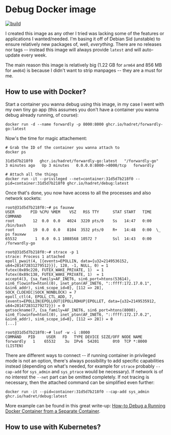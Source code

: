 # Debug Docker image

[![build](https://github.com/hadret/debug/actions/workflows/build.yml/badge.svg?branch=main)](https://github.com/hadret/debug/actions/workflows/build.yml)

I created this image as any other I tried was lacking some of the features or
applications I wanted/needed. I'm basing it off of Debian Sid (unstable) to
ensure relatively new packages of, well, _everything_. There are no releases nor
tags -- instead this image will always provide `latest` and will auto-update
every week.

The main reason this image is relatively big (1.22 GB for `arm64` and 856 MB for
`amd64`) is because I didn't want to strip manpages -- they are a must for me.

## How to use with Docker?

Start a container you wanna debug using this image, in my case I went with my
own tiny go app (this assumes you don't have a container you wanna debug
already running, of course):

```shell
docker run -d --name forwardly -p 8000:8000 ghcr.io/hadret/forwardly-go:latest
```

Now's the time for magic attachement:

```shell
# Grab the ID of the container you wanna attach to
docker ps

31d5d7b218f0   ghcr.io/hadret/forwardly-go:latest   "/forwardly-go"   3 minutes ago   Up 3 minutes   0.0.0.0:8000->8000/tcp   forwardly

# Attach all the things
docker run -it --privileged --net=container:31d5d7b218f0 --pid=container:31d5d7b218f0 ghcr.io/hadret/debug:latest
```

Once that's done, you now have access to all the processes and also network
sockets:

```shell
root@31d5d7b218f0:~# ps fauxww
USER       PID %CPU %MEM    VSZ   RSS TTY      STAT START   TIME COMMAND
root        12  0.0  0.0   4024  3220 pts/0    Ss   14:47   0:00 /bin/bash
root        19  0.0  0.0   8104  3532 pts/0    R+   14:48   0:00  \_ ps fauxww
65532        1  0.0  0.1 1088568 10572 ?       Ssl  14:43   0:00 /forwardly-go

root@31d5d7b218f0:~# strace -p 1
strace: Process 1 attached
epoll_pwait(4, [{events=EPOLLIN, data={u32=2149536152, u64=281472831279512}}], 128, -1, NULL, 0) = 1
futex(0x89c220, FUTEX_WAKE_PRIVATE, 1)  = 1
futex(0x89c138, FUTEX_WAKE_PRIVATE, 1)  = 1
accept4(3, {sa_family=AF_INET6, sin6_port=htons(53614), sin6_flowinfo=htonl(0), inet_pton(AF_INET6, "::ffff:172.17.0.1", &sin6_addr), sin6_scope_id=0}, [112 => 28], SOCK_CLOEXEC|SOCK_NONBLOCK) = 7
epoll_ctl(4, EPOLL_CTL_ADD, 7, {events=EPOLLIN|EPOLLOUT|EPOLLRDHUP|EPOLLET, data={u32=2149535912, u64=281472831279272}}) = 0
getsockname(7, {sa_family=AF_INET6, sin6_port=htons(8000), sin6_flowinfo=htonl(0), inet_pton(AF_INET6, "::ffff:172.17.0.2", &sin6_addr), sin6_scope_id=0}, [112 => 28]) = 0
[...]

root@31d5d7b218f0:~# lsof -w -i :8000
COMMAND   PID     USER   FD   TYPE DEVICE SIZE/OFF NODE NAME
forwardly   1    65532    3u  IPv6  54201      0t0  TCP *:8000 (LISTEN)
```

There are different ways to connect -- if running container in privileged mode
is not an option, there's always possibility to add specific capabilities
instead (depending on what's needed, for example for `strace` probably
`--cap-add` for `sys_admin` and `sys_ptrace` would be necessary). If network is
of no interest the `--net` part can be omitted completely. If not tracing is
necessary, then the attached command can be simplified even further:

```
docker run -it --pid=container:31d5d7b218f0 --cap-add sys_admin ghcr.io/hadret/debug:latest
```

More example can be found in this great write-up:
[How-to Debug a Running Docker Container from a Separate Container](https://rothgar.medium.com/how-to-debug-a-running-docker-container-from-a-separate-container-983f11740dc6).

## How to use with Kubernetes?
